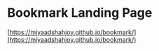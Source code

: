 # Bookmark Landing Page
[https://miyaadshahjoy.github.io/bookmark/](https://miyaadshahjoy.github.io/bookmark/)

